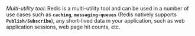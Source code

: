 _Multi-utility tool_: Redis is a multi-utility tool and can be used in a number of use cases such as **`caching`**, **`messaging-queues`** (Redis natively supports **`Publish/Subscribe`**), 
any short-lived data in your application, such as web application sessions, web page hit counts, etc.
